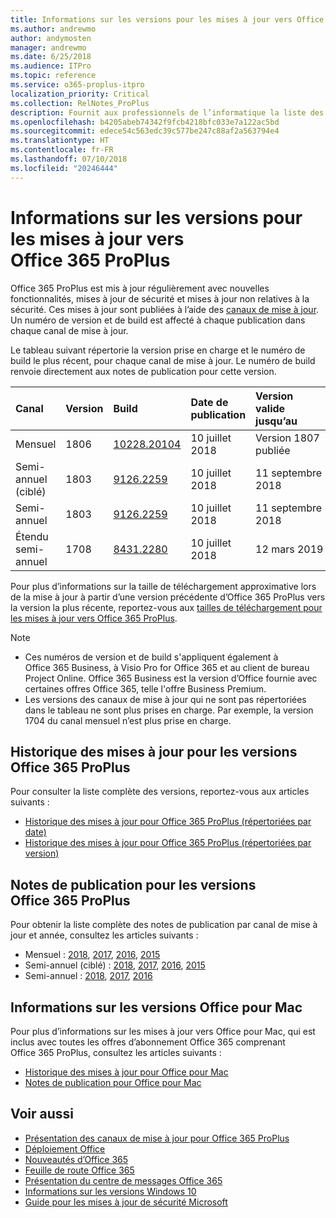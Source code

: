 ```yaml
---
title: Informations sur les versions pour les mises à jour vers Office 365 ProPlus
ms.author: andrewmo
author: andymosten
manager: andrewmo
ms.date: 6/25/2018
ms.audience: ITPro
ms.topic: reference
ms.service: o365-proplus-itpro
localization_priority: Critical
ms.collection: RelNotes_ProPlus
description: Fournit aux professionnels de l’informatique la liste des dernières versions d’Office 365 ProPlus pour chaque canal de mise à jour et des liens vers des notes de publication et l’historique des mises à jour
ms.openlocfilehash: b4205abeb74342f9fcb4218bfc033e7a122ac5bd
ms.sourcegitcommit: edece54c563edc39c577be247c88af2a563794e4
ms.translationtype: HT
ms.contentlocale: fr-FR
ms.lasthandoff: 07/10/2018
ms.locfileid: "20246444"
---
```

# <a name="release-information-for-updates-to-office-365-proplus"></a>Informations sur les versions pour les mises à jour vers Office 365 ProPlus

Office 365 ProPlus est mis à jour régulièrement avec nouvelles fonctionnalités, mises à jour de sécurité et mises à jour non relatives à la sécurité. Ces mises à jour sont publiées à l’aide des [canaux de mise à jour](https://docs.microsoft.com/deployoffice/overview-of-update-channels-for-office-365-proplus). Un numéro de version et de build est affecté à chaque publication dans chaque canal de mise à jour. 

Le tableau suivant répertorie la version prise en charge et le numéro de build le plus récent, pour chaque canal de mise à jour. Le numéro de build renvoie directement aux notes de publication pour cette version. 

  
|**Canal**|**Version**|**Build**|**Date de publication**|**Version valide jusqu’au**|
|:-----|:-----|:-----|:-----|:-----|
|Mensuel  <br/> |1806  <br/> |[10228.20104](monthly-channel-2018.md#version-1806-july-10)  <br/> | 10 juillet 2018  <br/> |Version 1807 publiée <br/>|
|Semi-annuel (ciblé)  <br/> |1803  <br/> |[9126.2259](semi-annual-channel-targeted-2018.md#version-1803-july-10)  <br/> | 10 juillet 2018  <br/> |11 septembre 2018 <br/>|
|Semi-annuel <br/> |1803  <br/> | [9126.2259](semi-annual-channel-2018.md#version-1803-july-10) <br/> |10 juillet 2018  <br/> |11 septembre 2018 <br/>|
|Étendu semi-annuel <br/> |1708  <br/> |[8431.2280](semi-annual-channel-2018.md#version-1708-july-10)  <br/> | 10 juillet 2018  <br/> |12 mars 2019 <br/>|

Pour plus d’informations sur la taille de téléchargement approximative lors de la mise à jour à partir d’une version précédente d’Office 365 ProPlus vers la version la plus récente, reportez-vous aux [tailles de téléchargement pour les mises à jour vers Office 365 ProPlus](download-sizes-office365-proplus-updates.md).

> [!NOTE]
> - Ces numéros de version et de build s'appliquent également à Office 365 Business, à Visio Pro for Office 365 et au client de bureau Project Online. Office 365 Business est la version d’Office fournie avec certaines offres Office 365, telle l'offre Business Premium.
> - Les versions des canaux de mise à jour qui ne sont pas répertoriées dans le tableau ne sont plus prises en charge. Par exemple, la version 1704 du canal mensuel n’est plus prise en charge. 


## <a name="update-history-for-office-365-proplus-releases"></a>Historique des mises à jour pour les versions Office 365 ProPlus

Pour consulter la liste complète des versions, reportez-vous aux articles suivants :
 - [Historique des mises à jour pour Office 365 ProPlus (répertoriées par date)](update-history-office365-proplus-by-date.md)
 - [Historique des mises à jour pour Office 365 ProPlus (répertoriées par version)](update-history-office365-proplus-by-version.md)

## <a name="release-notes-for-office-365-proplus-releases"></a>Notes de publication pour les versions Office 365 ProPlus

Pour obtenir la liste complète des notes de publication par canal de mise à jour et année, consultez les articles suivants :
 - Mensuel : [2018](monthly-channel-2018.md), [2017](monthly-channel-2017.md), [2016](monthly-channel-2016.md), [2015](monthly-channel-2015.md)
 - Semi-annuel (ciblé) : [2018](semi-annual-channel-targeted-2018.md), [2017](semi-annual-channel-targeted-2017.md), [2016](semi-annual-channel-targeted-2016.md), [2015](semi-annual-channel-targeted-2015.md)
 - Semi-annuel : [2018](semi-annual-channel-2018.md), [2017](semi-annual-channel-2017.md), [2016](semi-annual-channel-2016.md)

## <a name="office-for-mac-release-information"></a>Informations sur les versions Office pour Mac

Pour plus d’informations sur les mises à jour vers Office pour Mac, qui est inclus avec toutes les offres d’abonnement Office 365 comprenant Office 365 ProPlus, consultez les articles suivants :
 - [Historique des mises à jour pour Office pour Mac](update-history-office-for-mac.md)
 - [Notes de publication pour Office pour Mac](release-notes-office-for-mac.md)


## <a name="related-topics"></a>Voir aussi

- [Présentation des canaux de mise à jour pour Office 365 ProPlus](https://docs.microsoft.com/deployoffice/overview-of-update-channels-for-office-365-proplus)
- [Déploiement Office](https://docs.microsoft.com/deployoffice/)
- [Nouveautés d’Office 365](https://support.office.com/article/95c8d81d-08ba-42c1-914f-bca4603e1426)
- [Feuille de route Office 365](https://products.office.com/business/office-365-roadmap)
- [Présentation du centre de messages Office 365](https://support.office.com/article/38fb3333-bfcc-4340-a37b-deda509c2093)
- [Informations sur les versions Windows 10](https://www.microsoft.com/itpro/windows-10/release-information)
- [Guide pour les mises à jour de sécurité Microsoft](https://portal.msrc.microsoft.com/)